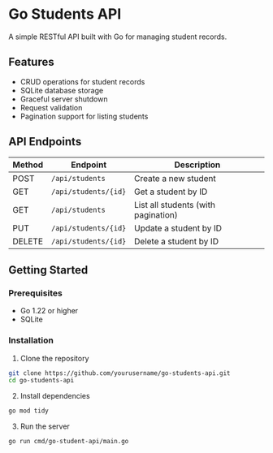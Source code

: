 # Go Students API

A simple RESTful API built with Go for managing student records.

## Features

- CRUD operations for student records
- SQLite database storage
- Graceful server shutdown
- Request validation
- Pagination support for listing students

## API Endpoints

| Method | Endpoint | Description |
|--------|----------|-------------|
| POST | `/api/students` | Create a new student |
| GET | `/api/students/{id}` | Get a student by ID |
| GET | `/api/students` | List all students (with pagination) |
| PUT | `/api/students/{id}` | Update a student by ID |
| DELETE | `/api/students/{id}` | Delete a student by ID |

## Getting Started

### Prerequisites

- Go 1.22 or higher
- SQLite

### Installation

1. Clone the repository

```bash
git clone https://github.com/yourusername/go-students-api.git
cd go-students-api
```

2. Install dependencies

```bash
go mod tidy
```

3. Run the server

```bash
go run cmd/go-student-api/main.go
```